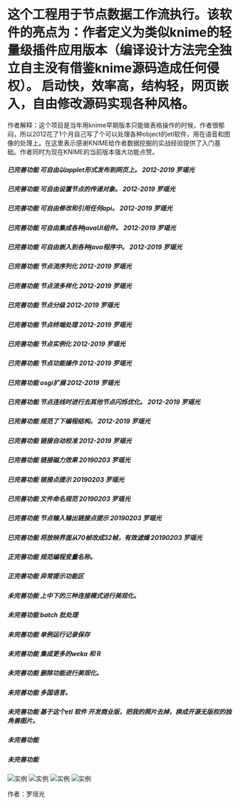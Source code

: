 # 这个工程用于节点数据工作流执行。该软件的亮点为：作者定义为类似knime的轻量级插件应用版本（编译设计方法完全独立自主没有借鉴knime源码造成任何侵权）。 启动快，效率高，结构轻，网页嵌入，自由修改源码实现各种风格。

作者解释：这个项目是当年用knime早期版本只能做表格操作的时候，作者很郁闷，所以2012花了1个月自己写了个可以处理各种object的etl软件，用在语音和图像的处理上。在这里表示感谢KNIME给作者数据挖掘的实战经验提供了入门基础。作者同时为现在KNIME的当前版本强大功能点赞。

##### 已完善功能 可自由以applet形式发布到网页上。 2012-2019 罗瑶光
##### 已完善功能 可自由设置节点的传递对象。 2012-2019 罗瑶光
##### 已完善功能 可自由修改和引用任何api。 2012-2019 罗瑶光
##### 已完善功能 可自由集成各种javaUI组件。  2012-2019 罗瑶光
##### 已完善功能 可自由嵌入到各种java程序中。 2012-2019 罗瑶光
##### 已完善功能 节点流序列化 2012-2019 罗瑶光
##### 已完善功能 节点流多样化 2012-2019 罗瑶光
##### 已完善功能 节点分级 2012-2019 罗瑶光
##### 已完善功能 节点终端处理 2012-2019 罗瑶光
##### 已完善功能 节点实例化 2012-2019 罗瑶光
##### 已完善功能 节点功能操作 2012-2019 罗瑶光
##### 已完善功能 osgi扩展 2012-2019 罗瑶光
##### 已完善功能 节点连线时进行去其他节点闪烁优化。 2012-2019 罗瑶光
##### 已完善功能 规范了下编程结构。 2012-2019 罗瑶光
##### 已完善功能 链接自动校准  2012-2019 罗瑶光
##### 已完善功能 链接磁力效果 20190203 罗瑶光
##### 已完善功能 链接点提示 20190203 罗瑶光
##### 已完善功能 文件命名规范 20190203 罗瑶光
##### 已完善功能 节点输入输出链接点提示 20190203 罗瑶光
##### 已完善功能 将放映界面从70帧改成32帧，有效滤燥 20190203 罗瑶光

##### 正完善功能 规范编程变量名称。
##### 正完善功能 异常提示功能区

##### 未完善功能 上中下的三种连接模式进行美观化。
##### 未完善功能 batch 批处理
##### 未完善功能 单例运行记录保存
##### 未完善功能 集成更多的weka 和 R 
##### 未完善功能 删除功能进行美观化。
##### 未完善功能 多国语言。
##### 未完善功能 基于这个etl 软件 开发商业版，把我的照片去掉，换成开源无版权的独角兽图片。
##### 未完善功能
##### 未完善功能


![实例](https://github.com/yaoguangluo/ETL-unicorn/blob/master/6.png)
![实例](https://github.com/yaoguangluo/ETL_Unicorn/blob/master/2.jpg)
![实例](https://github.com/yaoguangluo/ETL_Unicorn/blob/master/3.jpg)
![实例](https://github.com/yaoguangluo/ETL_Unicorn/blob/master/nero.jpg)

作者：罗瑶光


